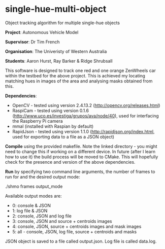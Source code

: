 # single-hue-multi-object
Object tracking algorithm for multiple single-hue objects

**Project**: Autonomous Vehicle Model

**Supervisor**: Dr Tim French

**Organisation**: The Univeristy of Western Australia

**Students**: Aaron Hurst, Ray Barker & Ridge Shrubsall

This software is designed to track one red and one orange ZenWheels car within the testbed for the above project.
This is achieved my locating matching hues in images of the area and analysing masks obtained from this.

**Dependencies**:
* OpenCV - tested using version 2.4.13.2 (http://opencv.org/releases.html)
* RaspiCam - tested using version 0.1.6 (http://www.uco.es/investiga/grupos/ava/node/40), used for interfacing the Raspberry Pi camera
* mmal (installed with Raspian by default)
* RapidJson - tested using version 1.1.0 (http://rapidjson.org/index.html, used for exporting data to a file as a JSON object)

**Compile** using the provided makefile. Note the linked directory - you might need to change this if working on a different device. In future (after I learn how to use it) the build process will be moved to CMake. This will hopefully check for the presence and version of the above dependencies.

**Run** by specifying two command line arguments, the number of frames to run for and the desired output mode:

./shmo frames output_mode

Available output modes are:
* 0: console & JSON
* 1: log file & JSON
* 2: console, JSON and log file
* 3: console, JSON and source + centroids images
* 4: console, JSON, source + centroids images and mask images
* 5: all - console, JSON, log file, source + centroids and masks

JSON object is saved to a file called output.json. Log file is called data.log.